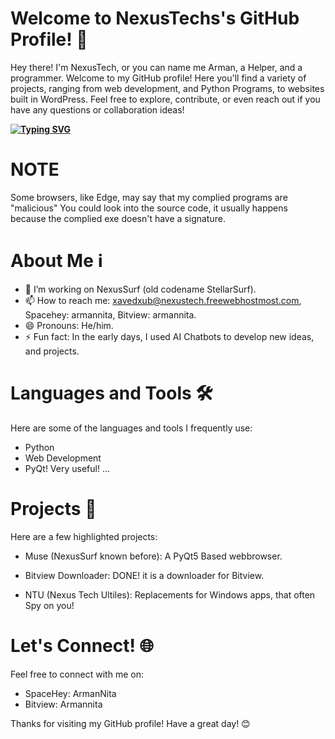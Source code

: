 # Welcome to NexusTechs's GitHub Profile! 👋
Hey there! I'm NexusTech, or you can name me Arman, a Helper, and a programmer. Welcome to my GitHub profile! Here you'll find a variety of projects, ranging from web development, and Python Programs, to websites built in WordPress. Feel free to explore, contribute, or even reach out if you have any questions or collaboration ideas!

**[![Typing SVG](https://readme-typing-svg.demolab.com?font=Fira+Code&pause=1000&random=false&width=435&lines=nexustech)](https://git.io/typing-svg)**

# NOTE

Some browsers, like Edge, may say that my complied programs are "malicious" You could look into the source code, it usually happens because the complied exe doesn't have a signature.

# About Me ℹ️
* 🔭 I’m working on NexusSurf (old codename StellarSurf).
* 📫 How to reach me: xavedxub@nexustech.freewebhostmost.com, Spacehey: armannita, Bitview: armannita.
* 😄 Pronouns: He/him.
* ⚡ Fun fact: In the early days, I used AI Chatbots to develop new ideas, and projects.
# Languages and Tools 🛠️
Here are some of the languages and tools I frequently use:

* Python
* Web Development
* PyQt! Very useful!
...
# Projects 🚀
Here are a few highlighted projects:

* Muse (NexusSurf known before): A PyQt5 Based webbrowser.

* Bitview Downloader: DONE! it is a downloader for Bitview.

* NTU (Nexus Tech Ultiles): Replacements for Windows apps, that often Spy on you!

# Let's Connect! 🌐
Feel free to connect with me on:
* SpaceHey: ArmanNita
* Bitview: Armannita

Thanks for visiting my GitHub profile! Have a great day! 😊
<!---
nexustech24/nexustech24 is a ✨ special ✨ repository because its `README.md` (this file) appears on your GitHub profile.
You can click the Preview link to take a look at your changes.
--->
